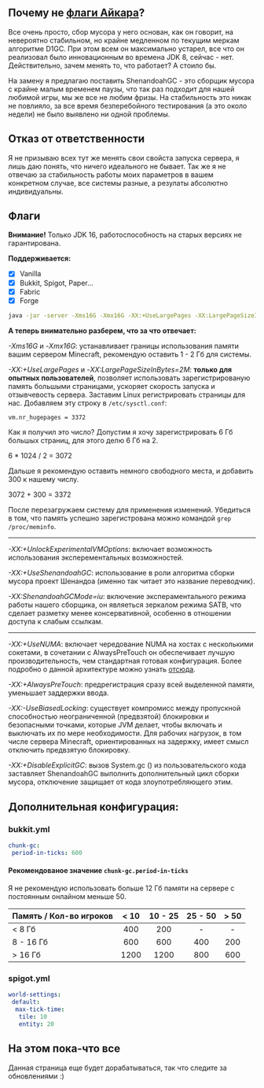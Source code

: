 ## Почему не [флаги Айкара](https://aikar.co/2018/07/02/tuning-the-jvm-g1gc-garbage-collector-flags-for-minecraft/)?
Все очень просто, сбор мусора у него основан, как он говорит, на невероятно стабильном, но крайне медленном по текущим меркам алгоритме D1GC. При этом всем он максимально устарел, все что он реализовал было инновационным во времена JDK 8, сейчас - нет. Действительно, зачем менять то, что работает? А стоило бы.

На замену я предлагаю поставить ShenandoahGC - это сборщик мусора с крайне малым временем паузы, что так раз подходит для нашей любимой игры, мы же все не любим фризы. На стабильность это никак не повлияло, за все время безперебойного тестирования (а это около недели) не было выявлено ни одной проблемы.

## Отказ от ответственности
Я не призываю всех тут же менять свои свойста запуска сервера, я лишь даю понять, что ничего идеального не бывает. Так же я не отвечаю за стабильность работы моих параметров в вашем конкретном случае, все системы разные, а резулаты абсолютно индивидуальны.

## Флаги
**Внимание!** Только JDK 16, работоспособность на старых версиях не гарантирована.

**Поддерживается:**
- [x] Vanilla
- [x] Bukkit, Spigot, Paper...
- [x] Fabric
- [x] Forge

```bash
java -jar -server -Xms16G -Xmx16G -XX:+UseLargePages -XX:LargePageSizeInBytes=2M -XX:+UnlockExperimentalVMOptions -XX:+UseShenandoahGC -XX:ShenandoahGCMode=iu -XX:+UseNUMA -XX:+AlwaysPreTouch -XX:-UseBiasedLocking -XX:+DisableExplicitGC -Dfile.encoding=UTF-8 launcher-airplane.jar --nogui
```
**А теперь внимательно разберем, что за что отвечает:**

*-Xms16G* и *-Xmx16G*: устанавливает границы использования памяти вашим сервером Minecraft, рекомендую оставить 1 - 2 Гб для системы.

*-XX:+UseLargePages* и *-XX:LargePageSizeInBytes=2M*: **только для опытных пользователей**, позволяет использовать зарегистрированую память большыми страницами, ускоряет скорость запуска и отзывчевость сервера. Заставим Linux регистрировать страницы для нас. Добавляем эту строку в `/etc/sysctl.conf`:
```bash
vm.nr_hugepages = 3372
```
Как я получил это число? Допустим я хочу зарегистрировать 6 Гб большых страниц, для этого делю 6 Гб на 2.

6 * 1024 / 2 = 3072

Дальше я рекомендую оставить немного свободного места, и добавить 300 к нашему числу.

3072 + 300 = 3372

После перезагружаем систему для применения изменений. Убедиться в том, что память успешно зарегистрована можно командой `grep /proc/meminfo`.

---
*-XX:+UnlockExperimentalVMOptions*: включает возможность использования эксперементальных возможностей.

*-XX:+UseShenandoahGC*: использование в роли алгоритма сборки мусора проект Шенандоа (именно так читает это название переводчик).

*-XX:ShenandoahGCMode=iu*: включение экспераментального режима работы нашего сборщика, он являеться зеркалом режима SATB, что сделает разметку менее консервативной, особенно в отношении доступа к слабым ссылкам.

---
*-XX:+UseNUMA*: включает чередование NUMA на хостах с несколькими сокетами, в сочетании с AlwaysPreTouch он обеспечивает лучшую производительность, чем стандартная готовая конфигурация. Более подробно о данной архитектуре можно узнать [отсюда](https://en.wikipedia.org/wiki/Non-uniform_memory_access).

*-XX:+AlwaysPreTouch*: предрегистрация сразу всей выделенной памяти, уменьшает заддержки ввода.

*-XX:-UseBiasedLocking*: существует компромисс между пропускной способностью неограниченной (предвзятой) блокировки и безопасными точками, которые JVM делает, чтобы включать и выключать их по мере необходимости. Для рабочих нагрузок, в том числе сервера Minecraft, ориентированных на задержку, имеет смысл отключить предвзятую блокировку.

*-XX:+DisableExplicitGC*: вызов System.gc () из пользовательского кода заставляет ShenandoahGC выполнить дополнительный цикл сборки мусора, отключение защищает от кода злоупотребляющего этим.
## Дополнительная конфигурация:
### bukkit.yml
```yml
chunk-gc:
 period-in-ticks: 600
```
#### Рекомендованое значение `chunk-gc.period-in-ticks`  
Я не рекомендую использовать больше 12 Гб памяти на сервере с постоянным онлайном меньше 50.

| Память / Кол-во игроков | < 10 | 10 - 25 | 25 - 50 | > 50
| :--- | :---: | :---: | :---: | :---: |
| < 8 Гб | 400 | 200 | - | - |
| 8 - 16 Гб | 600 | 600 | 400 | 200 |
| > 16 Гб | 1200 | 1200 | 800 | 600 |

### spigot.yml
```yml
world-settings:
 default:
  max-tick-time:
   tile: 10
   entity: 20
```
## На этом пока-что все
Данная страница еще будет дорабатываться, так что следите за обновлениями :)
